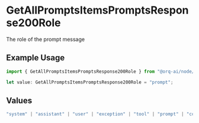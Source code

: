 # GetAllPromptsItemsPromptsResponse200Role

The role of the prompt message

## Example Usage

```typescript
import { GetAllPromptsItemsPromptsResponse200Role } from "@orq-ai/node/models/operations";

let value: GetAllPromptsItemsPromptsResponse200Role = "prompt";
```

## Values

```typescript
"system" | "assistant" | "user" | "exception" | "tool" | "prompt" | "correction" | "expected_output"
```